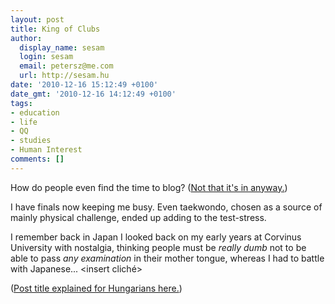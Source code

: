 ```yaml
---
layout: post
title: King of Clubs
author:
  display_name: sesam
  login: sesam
  email: petersz@me.com
  url: http://sesam.hu
date: '2010-12-16 15:12:49 +0100'
date_gmt: '2010-12-16 14:12:49 +0100'
tags:
- education
- life
- QQ
- studies
- Human Interest
comments: []
---
```


How do people even find the time to blog? ([Not that it's in anyway.](http://mashable.com/2010/12/16/generations-internet-infographic))

I have finals now keeping me busy. Even taekwondo, chosen as a source of mainly physical challenge, ended up adding to the test-stress.

I remember back in Japan I looked back on my early years at Corvinus University with nostalgia, thinking people must be _really dumb_ not to be able to pass _any examination_ in their mother tongue, whereas I had to battle with Japanese... <insert cliché>

([Post title explained for Hungarians here.](http://leiterjakab.blog.hu/2010/12/13/rejtely_a_cornish_hazban))
